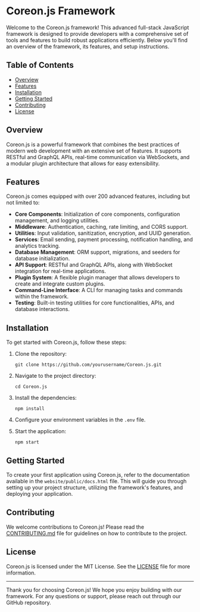 # Coreon.js Framework

Welcome to the Coreon.js framework! This advanced full-stack JavaScript framework is designed to provide developers with a comprehensive set of tools and features to build robust applications efficiently. Below you'll find an overview of the framework, its features, and setup instructions.

## Table of Contents

- [Overview](#overview)
- [Features](#features)
- [Installation](#installation)
- [Getting Started](#getting-started)
- [Contributing](#contributing)
- [License](#license)

## Overview

Coreon.js is a powerful framework that combines the best practices of modern web development with an extensive set of features. It supports RESTful and GraphQL APIs, real-time communication via WebSockets, and a modular plugin architecture that allows for easy extensibility.

## Features

Coreon.js comes equipped with over 200 advanced features, including but not limited to:

- **Core Components**: Initialization of core components, configuration management, and logging utilities.
- **Middleware**: Authentication, caching, rate limiting, and CORS support.
- **Utilities**: Input validation, sanitization, encryption, and UUID generation.
- **Services**: Email sending, payment processing, notification handling, and analytics tracking.
- **Database Management**: ORM support, migrations, and seeders for database initialization.
- **API Support**: RESTful and GraphQL APIs, along with WebSocket integration for real-time applications.
- **Plugin System**: A flexible plugin manager that allows developers to create and integrate custom plugins.
- **Command-Line Interface**: A CLI for managing tasks and commands within the framework.
- **Testing**: Built-in testing utilities for core functionalities, APIs, and database interactions.

## Installation

To get started with Coreon.js, follow these steps:

1. Clone the repository:
   ```
   git clone https://github.com/yourusername/Coreon.js.git
   ```

2. Navigate to the project directory:
   ```
   cd Coreon.js
   ```

3. Install the dependencies:
   ```
   npm install
   ```

4. Configure your environment variables in the `.env` file.

5. Start the application:
   ```
   npm start
   ```

## Getting Started

To create your first application using Coreon.js, refer to the documentation available in the `website/public/docs.html` file. This will guide you through setting up your project structure, utilizing the framework's features, and deploying your application.

## Contributing

We welcome contributions to Coreon.js! Please read the [CONTRIBUTING.md](../CONTRIBUTING.md) file for guidelines on how to contribute to the project.

## License

Coreon.js is licensed under the MIT License. See the [LICENSE](../LICENSE) file for more information.

---

Thank you for choosing Coreon.js! We hope you enjoy building with our framework. For any questions or support, please reach out through our GitHub repository.